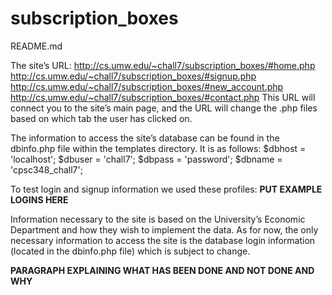 # subscription_boxes

README.md

The site’s URL:
http://cs.umw.edu/~chall7/subscription_boxes/#home.php
http://cs.umw.edu/~chall7/subscription_boxes/#signup.php
http://cs.umw.edu/~chall7/subscription_boxes/#new_account.php
http://cs.umw.edu/~chall7/subscription_boxes/#contact.php
This URL will connect you to the site’s main page, and the URL will change the .php files based on which tab the user has clicked on.  

The information to access the site’s database can be found in the dbinfo.php file within the templates directory. It is as follows:
$dbhost = 'localhost';
$dbuser = 'chall7';
$dbpass = 'password';
$dbname = 'cpsc348_chall7';

To test login and signup information we used these profiles:
**PUT EXAMPLE LOGINS HERE**

Information necessary to the site is based on the University’s Economic Department and how they wish to implement the data. As for now, the only necessary information to access the site is the database login information (located in the dbinfo.php file) which is subject to change. 

**PARAGRAPH EXPLAINING WHAT HAS BEEN DONE AND NOT DONE AND WHY**

